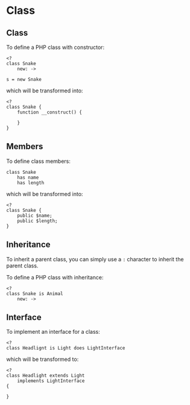 Class
======

## Class

To define a PHP class with constructor:

    <?
    class Snake
        new: ->

    s = new Snake

which will be transformed into:

    <?
    class Snake {
        function __construct() {

        }
    }

## Members

To define class members:

    class Snake
        has name
        has length

which will be transformed into:

    <?
    class Snake {
        public $name;
        public $length;
    }


## Inheritance

To inherit a parent class, you can simply use a `:` character to inherit the
parent class.

To define a PHP class with inheritance:

    <?
    class Snake is Animal
        new: ->

## Interface

To implement an interface for a class:

    <?
    class Headlignt is Light does LightInterface

which will be transformed to:

    <?
    class Headlight extends Light 
        implements LightInterface
    {

    }

